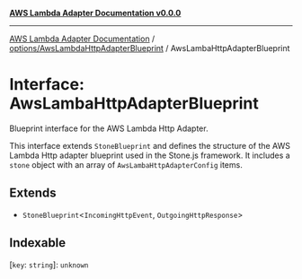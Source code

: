 [**AWS Lambda Adapter Documentation v0.0.0**](../../../README.md)

***

[AWS Lambda Adapter Documentation](../../../modules.md) / [options/AwsLambdaHttpAdapterBlueprint](../README.md) / AwsLambaHttpAdapterBlueprint

# Interface: AwsLambaHttpAdapterBlueprint

Blueprint interface for the AWS Lambda Http Adapter.

This interface extends `StoneBlueprint` and defines the structure of the
AWS Lambda Http adapter blueprint used in the Stone.js framework. It includes
a `stone` object with an array of `AwsLambaHttpAdapterConfig` items.

## Extends

- `StoneBlueprint`\<`IncomingHttpEvent`, `OutgoingHttpResponse`\>

## Indexable

 \[`key`: `string`\]: `unknown`
